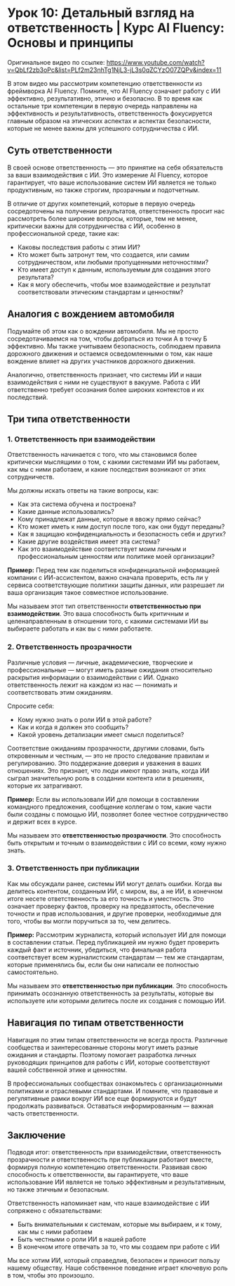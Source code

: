 # Урок 10: Детальный взгляд на ответственность | Курс AI Fluency: Основы и принципы

Оригинальное видео по ссылке: https://www.youtube.com/watch?v=QbLf2zb3oPc&list=PLf2m23nhTg1NjL3-jL3s0qZCYzO07ZQPv&index=11

В этом видео мы рассмотрим компетенцию ответственности из фреймворка AI Fluency. Помните, что AI Fluency означает работу с ИИ эффективно, результативно, этично и безопасно. В то время как остальные три компетенции в первую очередь направлены на эффективность и результативность, ответственность фокусируется главным образом на этических аспектах и аспектах безопасности, которые не менее важны для успешного сотрудничества с ИИ.

## Суть ответственности

В своей основе ответственность — это принятие на себя обязательств за ваши взаимодействия с ИИ. Это измерение AI Fluency, которое гарантирует, что ваше использование систем ИИ является не только продуктивным, но также строгим, прозрачным и подотчетным.

В отличие от других компетенций, которые в первую очередь сосредоточены на получении результатов, ответственность просит нас рассмотреть более широкие вопросы, которые, тем не менее, критически важны для сотрудничества с ИИ, особенно в профессиональной среде, такие как:

- Каковы последствия работы с этим ИИ?
- Кто может быть затронут тем, что создается, или самим сотрудничеством, или любыми пропущенными неточностями?
- Кто имеет доступ к данным, используемым для создания этого результата?
- Как я могу обеспечить, чтобы мое взаимодействие и результат соответствовали этическим стандартам и ценностям?

## Аналогия с вождением автомобиля

Подумайте об этом как о вождении автомобиля. Мы не просто сосредотачиваемся на том, чтобы добраться из точки А в точку Б эффективно. Мы также учитываем безопасность, соблюдаем правила дорожного движения и остаемся осведомленными о том, как наше вождение влияет на других участников дорожного движения.

Аналогично, ответственность признает, что системы ИИ и наши взаимодействия с ними не существуют в вакууме. Работа с ИИ ответственно требует осознания более широких контекстов и их последствий.

## Три типа ответственности

### 1. Ответственность при взаимодействии

Ответственность начинается с того, что мы становимся более критически мыслящими о том, с какими системами ИИ мы работаем, как мы с ними работаем, и какие последствия возникают от этих сотрудничеств.

Мы должны искать ответы на такие вопросы, как:
- Как эта система обучена и построена?
- Какие данные использовались?
- Кому принадлежат данные, которые я ввожу прямо сейчас?
- Кто может иметь к ним доступ после того, как они будут переданы?
- Как я защищаю конфиденциальность и безопасность себя и других?
- Какие другие воздействия имеет эта система?
- Как это взаимодействие соответствует моим личным и профессиональным ценностям или политике моей организации?

**Пример:** Перед тем как поделиться конфиденциальной информацией компании с ИИ-ассистентом, важно сначала проверить, есть ли у сервиса соответствующие политики защиты данных, или разрешает ли ваша организация такое совместное использование.

Мы называем этот тип ответственности **ответственностью при взаимодействии**. Это ваша способность быть критичным и целенаправленным в отношении того, с какими системами ИИ вы выбираете работать и как вы с ними работаете.

### 2. Ответственность прозрачности

Различные условия — личные, академические, творческие и профессиональные — могут иметь разные ожидания относительно раскрытия информации о взаимодействии с ИИ. Однако ответственность лежит на каждом из нас — понимать и соответствовать этим ожиданиям.

Спросите себя:
- Кому нужно знать о роли ИИ в этой работе?
- Как и когда я должен это сообщить?
- Какой уровень детализации имеет смысл поделиться?

Соответствие ожиданиям прозрачности, другими словами, быть откровенным и честным, — это не просто следование правилам и регулированию. Это поддержание доверия и уважения в ваших отношениях. Это признает, что люди имеют право знать, когда ИИ сыграл значительную роль в создании контента или в решениях, которые их затрагивают.

**Пример:** Если вы использовали ИИ для помощи в составлении командного предложения, сообщение коллегам о том, какие части были созданы с помощью ИИ, позволяет более честное сотрудничество и держит всех в курсе.

Мы называем это **ответственностью прозрачности**. Это способность быть открытым и точным о взаимодействии с ИИ со всеми, кому нужно знать.

### 3. Ответственность при публикации

Как мы обсуждали ранее, системы ИИ могут делать ошибки. Когда вы делитесь контентом, созданным ИИ, с миром, вы, а не ИИ, в конечном итоге несете ответственность за его точность и уместность. Это означает проверку фактов, проверку на предвзятость, обеспечение точности и прав использования, и другие проверки, необходимые для того, чтобы вы могли поручиться за то, чем делитесь.

**Пример:** Рассмотрим журналиста, который использует ИИ для помощи в составлении статьи. Перед публикацией им нужно будет проверить каждый факт и источник, убедиться, что финальная работа соответствует всем журналистским стандартам — тем же стандартам, которые применялись бы, если бы они написали ее полностью самостоятельно.

Мы называем это **ответственностью при публикации**. Это способность принимать осознанную ответственность за результаты, которые вы используете или которыми делитесь после их создания с помощью ИИ.

## Навигация по типам ответственности

Навигация по этим типам ответственности не всегда проста. Различные сообщества и заинтересованные стороны могут иметь разные ожидания и стандарты. Поэтому помогает разработка личных руководящих принципов для работы с ИИ, которые соответствуют вашей собственной этике и ценностям.

В профессиональных сообществах ознакомьтесь с организационными политиками и отраслевыми стандартами. И помните, что правовые и регулятивные рамки вокруг ИИ все еще формируются и будут продолжать развиваться. Оставаться информированным — важная часть ответственности.

## Заключение

Подводя итог: ответственность при взаимодействии, ответственность прозрачности и ответственность при публикации  работают вместе, формируя полную компетенцию ответственности. Развивая свою способность к ответственности, вы гарантируете, что ваше использование ИИ является не только эффективным и результативным, но также этичным и безопасным.

Ответственность напоминает нам, что наше взаимодействие с ИИ сопряжено с обязательствами:
- Быть внимательными к системам, которые мы выбираем, и к тому, как мы с ними работаем
- Быть честными о роли ИИ в нашей работе
- В конечном итоге отвечать за то, что мы создаем при работе с ИИ

Мы все хотим ИИ, который справедлив, безопасен и приносит пользу нашему обществу. Наше собственное поведение играет ключевую роль в том, чтобы это произошло.